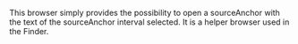 This browser simply provides the possibility to open a sourceAnchor with the text of the sourceAnchor interval selected. It is a helper browser used in the Finder.